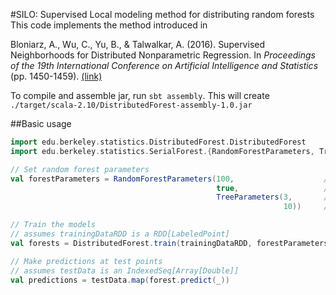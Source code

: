 #SILO: Supervised Local modeling method for distributing random forests
This code implements the method introduced in

Bloniarz, A., Wu, C., Yu, B., & Talwalkar, A. (2016). Supervised Neighborhoods for Distributed Nonparametric Regression. In *Proceedings of the 19th International Conference on Artificial Intelligence and Statistics* (pp. 1450-1459). [(link)](http://www.jmlr.org/proceedings/papers/v51/bloniarz16.pdf)

To compile and assemble jar, run `sbt assembly`. This will create `./target/scala-2.10/DistributedForest-assembly-1.0.jar`

##Basic usage
```scala
import edu.berkeley.statistics.DistributedForest.DistributedForest
import edu.berkeley.statistics.SerialForest.{RandomForestParameters, TreeParameters}

// Set random forest parameters
val forestParameters = RandomForestParameters(100,                    // Number of trees
                                              true,                   // Resample with replacement?
                                              TreeParameters(3,       // mtry
                                                             10))     // max number of training points in leaf node

// Train the models
// assumes trainingDataRDD is a RDD[LabeledPoint]
val forests = DistributedForest.train(trainingDataRDD, forestParameters)

// Make predictions at test points
// assumes testData is an IndexedSeq[Array[Double]]
val predictions = testData.map(forest.predict(_))
```


